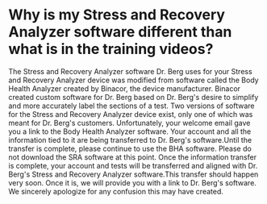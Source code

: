 # Why is my Stress and Recovery Analyzer software different than what is in the training videos?

The Stress and Recovery Analyzer software Dr. Berg uses for your Stress and Recovery Analyzer device was modified from software called the Body Health Analyzer created by Binacor, the device manufacturer. Binacor created custom software for Dr. Berg based on Dr. Berg's desire to simplify and more accurately label the sections of a test. Two versions of software for the Stress and Recovery Analyzer device exist, only one of which was meant for Dr. Berg's customers. Unfortunately, your welcome email gave you a link to the Body Health Analyzer software. Your account and all the information tied to it are being transferred to Dr. Berg's software.Until the transfer is complete, please continue to use the BHA software. Please do not download the SRA software at this point. Once the information transfer is complete, your account and tests will be transferred and aligned with Dr. Berg's Stress and Recovery Analyzer software.This transfer should happen very soon. Once it is, we will provide you with a link to Dr. Berg's software. We sincerely apologize for any confusion this may have created.
